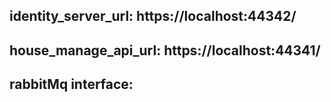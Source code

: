 ## identity_server_url: https://localhost:44342/

## house_manage_api_url: https://localhost:44341/

## rabbitMq interface: 